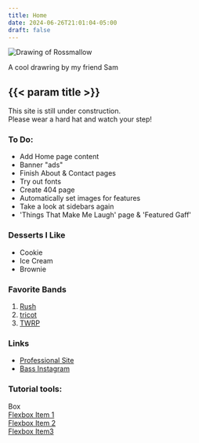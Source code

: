```yaml
---
title: Home
date: 2024-06-26T21:01:04-05:00
draft: false
---
```


<div class="construction"></div>

<section class="flexbox-container float-right frame">
  <img src="/images/char.png" alt="Drawing of Rossmallow">
  <p>A cool drawring by my friend Sam</p>
</section>

## {{< param title >}}

<section>
  <p>This site is still under construction.<br>
  Please wear a hard hat and watch your step!</p>

  <div class="note">
    <section>
      <h3>To Do:</h3>
      <ul>
        <li>Add Home page content</li>
        <li>Banner "ads"</li>
        <li>Finish About & Contact pages</li>
        <li>Try out fonts</li>
        <li>Create 404 page</li>
        <li>Automatically set images for features</li>
        <li>Take a look at sidebars again</li>
        <li class="line-through">'Things That Make Me Laugh' page & 'Featured Gaff'</li>
      </ul>
    </section>
  </div>

  ### Desserts I Like
  - Cookie
  - Ice Cream
  - Brownie
  
  ### Favorite Bands
  1. [Rush](https://www.rush.com)
  2. [tricot](https://tricot-official.jp)
  3. [TWRP](https://www.twrpband.com)

  ### Links
  - [Professional Site](https://www.rossnelson.me)
  - [Bass Instagram](https://www.instagram.com/rnelson2112)
</section>

<section>
  <h3>Tutorial tools:</h3>
  <div class="box-tutorial">Box</div>
  <a href="https://www.youtube.com/watch?v=fYq5PXgSsbE">
    <div class="flexbox-container-tutorial">
      <div class="flexbox-item-tutorial flexbox-item-1-tutorial">Flexbox Item 1</div>
      <div class="flexbox-item-tutorial flexbox-item-2-tutorial">Flexbox Item 2</div>
      <div class="flexbox-item-tutorial flexbox-item-3-tutorial">Flexbox Item3</div>
    </div>
  </a>
</section>
